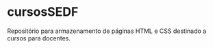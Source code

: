 # cursosSEDF

Repositório para armazenamento de páginas HTML e CSS destinado a cursos para docentes. 
